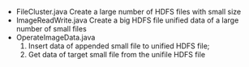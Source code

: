 * FileCluster.java
   Create a large number of HDFS files with small size
* ImageReadWrite.java
   Create a big HDFS file unified data of a large number of small files
* OperateImageData.java
  1. Insert data of appended small file to unified HDFS file; 
  2. Get data of target small file from the unifile HDFS file
